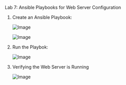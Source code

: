 Lab 7: Ansible Playbooks for Web Server Configuration

1. Create an Ansible Playbook:

   ![Image](https://github.com/user-attachments/assets/45c9c8f3-2d57-4cee-9bc2-df469b915d19)

   ![Image](https://github.com/user-attachments/assets/1d0f4da0-af67-4015-9411-89accb51069c)

2. Run the Playbok:

   ![Image](https://github.com/user-attachments/assets/348f1ad0-85b2-488b-a360-501d87037965)

3. Verifying the Web Server is Running

   ![Image](https://github.com/user-attachments/assets/1aaee236-97a8-4f34-9f32-ba96a57ffb73)
